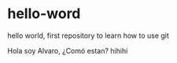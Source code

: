 # hello-word
hello world, first repository to learn how to use git 

Hola soy Alvaro, ¿Comó estan?
hihihi
